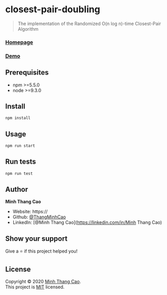 # closest-pair-doubling

> The implementation of the Randomized O(n log n)-time Closest-Pair Algorithm

### [Homepage](https://github.com/ThangMinhCao/closestpairdoubling)

### [Demo](https://)

## Prerequisites

- npm >=5.5.0
- node >=9.3.0

## Install

```sh
npm install
```

## Usage

```sh
npm run start
```

## Run tests

```sh
npm run test
```

## Author

**Minh Thang Cao**

* Website: https://
* Github: [@ThangMinhCao](https://github.com/ThangMinhCao)
* LinkedIn: [@Minh Thang Cao](https://linkedin.com/in/Minh Thang Cao)

## Show your support

Give a ⭐️ if this project helped you!

## License

Copyright © 2020 [Minh Thang Cao](https://github.com/ThangMinhCao).<br />
This project is [MIT](https://github.com/ThangMinhCao/closestpairdoubling/blob/master/LICENSE) licensed.
